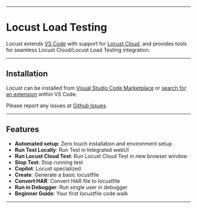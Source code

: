 
---

# Locust Load Testing

Locust extends [VS Code](https://code.visualstudio.com/) with support for [Locust Cloud](https://www.locust.cloud/),
and provides tools for seamless Locust Cloud/Locust Load Testing integration. 

---

## Installation

Locust can be installed from [Visual Studio Code Marketplace](https://marketplace.visualstudio.com/items?itemName=locust.locust-vscode-extension) 
or [search for an extension](https://code.visualstudio.com/docs/configure/extensions/extension-marketplace#_search-for-an-extension) within VS Code.

Please report any issues at [Github Issues](https://github.com/locustcloud/extension/issues/new/choose).

---

## Features

* **Automated setup**: Zero touch installation and environment setup
* **Run Test Locally**: Run Test in Integrated webUI
* **Run Locust Cloud Test**: Run Locust Cloud Test in new browser window
* **Stop Test**: Stop running test 
* **Copilot**: Locust specialized
* **Create**: Generate a basic locustfile
* **Convert HAR**: Convert HAR file to locustfile
* **Run in Debugger**: Run single user in debugger
* **Beginner Guide**: Your first locustfile code walk

---
